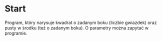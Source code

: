 # Start
Program, który narysuje kwadrat o zadanym boku (liczbie gwiazdek) oraz pusty w środku (też 
o zadanym boku). O parametry można zapytać w programie. 
